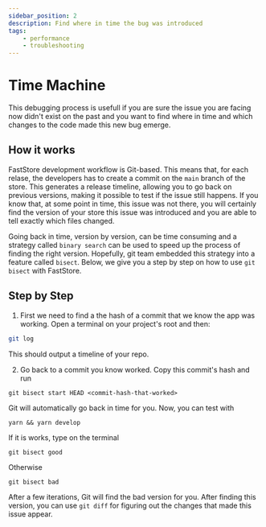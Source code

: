 ```yaml
---
sidebar_position: 2
description: Find where in time the bug was introduced
tags: 
    - performance
    - troubleshooting
---
```


# Time Machine

This debugging process is usefull if you are sure the issue you are facing now didn't exist on the past and you want to find where in time and which changes to the code made this new bug emerge. 

## How it works

FastStore development workflow is Git-based. This means that, for each relase, the developers has to create a commit on the `main` branch of the store. 
This generates a release timeline, allowing you to go back on previous versions, making it possible to test if the issue still happens. If you know that, at some point in time, this issue was not there, you will certainly find the version of your store this issue was introduced and you are able to tell exactly which files changed.

Going back in time, version by version, can be time consuming and a strategy called `binary search` can be used to speed up the process of finding the right version. Hopefully, git team embedded this strategy into a feature called `bisect`. Below, we give you a step by step on how to use `git bisect` with FastStore.

## Step by Step

1. First we need to find a the hash of a commit that we know the app was working. Open a terminal on your project's root and then:
```sh
git log
```

This should output a timeline of your repo. 

2. Go back to a commit you know worked. Copy this commit's hash and run
```
git bisect start HEAD <commit-hash-that-worked>
```

Git will automatically go back in time for you. Now, you can test with 
```
yarn && yarn develop
```

If it is works, type on the terminal
```
git bisect good
```

Otherwise 
```
git bisect bad
```

After a few iterations, Git will find the bad version for you. 
After finding this version, you can use `git diff` for figuring out the changes that made this issue appear. 
